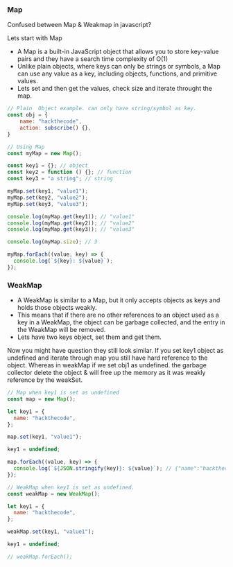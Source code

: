 ### Map

Confused between Map & Weakmap in javascript?

Lets start with Map

- A Map is a built-in JavaScript object that allows you to store key-value pairs and they have a search time complexity of O(1)
- Unlike plain objects, where keys can only be strings or symbols, a Map can use any value as a key, including objects, functions, and primitive values.
- Lets set and then get the values, check size and iterate throught the map.

```js
// Plain  Object example. can only have string/symbol as key.
const obj = {
    name: "hackthecode",
    action: subscribe() {},
}
```

```js
// Using Map
const myMap = new Map();

const key1 = {}; // object
const key2 = function () {}; // function
const key3 = "a string"; // string

myMap.set(key1, "value1");
myMap.set(key2, "value2");
myMap.set(key3, "value3");

console.log(myMap.get(key1)); // "value1"
console.log(myMap.get(key2)); // "value2"
console.log(myMap.get(key3)); // "value3"

console.log(myMap.size); // 3

myMap.forEach((value, key) => {
  console.log(`${key}: ${value}`);
});
```

### WeakMap

- A WeakMap is similar to a Map, but it only accepts objects as keys and holds those objects weakly.
- This means that if there are no other references to an object used as a key in a WeakMap, the object can be garbage collected, and the entry in the WeakMap will be removed.
- Lets have two keys object, set them and get them.

Now you might have question they still look similar.
If you set key1 object as undefined and iterate through map you still have hard reference to the object. Whereas in weakMap if we set obj1 as undefined. the garbage collector delete the object & will free up the memory as it was weakly reference by the weakSet.

```js
// Map when key1 is set as undefined
const map = new Map();

let key1 = {
  name: "hackthecode",
};

map.set(key1, "value1");

key1 = undefined;

map.forEach((value, key) => {
  console.log(`${JSON.stringify(key)}: ${value}`); // {"name":"hackthecode"}: value1
});
```

```js
// WeakMap when key1 is set as undefined.
const weakMap = new WeakMap();

let key1 = {
  name: "hackthecode",
};

weakMap.set(key1, "value1");

key1 = undefined;

// weakMap.forEach();
```
